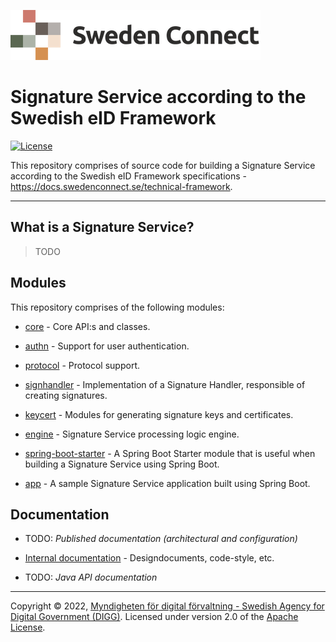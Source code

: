 ![Logo](docs/images/sweden-connect.png)


# Signature Service according to the Swedish eID Framework

[![License](https://img.shields.io/badge/License-Apache%202.0-blue.svg)](https://opensource.org/licenses/Apache-2.0)

This repository comprises of source code for building a Signature Service according to the Swedish eID 
Framework specifications - https://docs.swedenconnect.se/technical-framework.

-----

## What is a Signature Service?

> TODO

## Modules

This repository comprises of the following modules:

* [core](core) - Core API:s and classes.

* [authn](authn) - Support for user authentication.

* [protocol](protocol) - Protocol support.

* [signhandler](signhandler) - Implementation of a Signature Handler, responsible of creating signatures.

* [keycert](keycert) - Modules for generating signature keys and certificates.

* [engine](engine) - Signature Service processing logic engine.

* [spring-boot-starter](spring-boot-starter) - A Spring Boot Starter module that is useful when building a Signature Service using Spring Boot.

* [app](app) - A sample Signature Service application built using Spring Boot.

## Documentation

* TODO: *Published documentation (architectural and configuration)*

* [Internal documentation](internal-docs) - Designdocuments, code-style, etc.

* TODO: *Java API documentation*



-----

Copyright &copy; 2022, [Myndigheten för digital förvaltning - Swedish Agency for Digital Government (DIGG)](http://www.digg.se). Licensed under version 2.0 of the [Apache License](http://www.apache.org/licenses/LICENSE-2.0).
